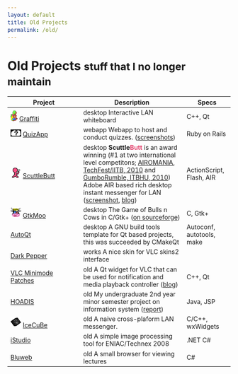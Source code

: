 ```yaml
---
layout: default
title: Old Projects
permalink: /old/
---
```


<div class="page-header">
  <h1 class="section">Old Projects <small>stuff that I no longer maintain</small></h1>
</div>

<table class="table table-striped table-bordered">
  <thead>
    <tr>
      <th style="min-width: 150px;">Project</th>
      <th>Description</th>
      <th>Specs</th>
    </tr>
  </thead>
  <tbody>
    <tr>
      <td><img src="/images/projects/graffiti-small.png"> <a href="https://github.com/bhaisaab/graffiti">Graffiti</a></td>
      <td><span class="label label-warning">desktop</span> Interactive LAN whiteboard</td>
      <td>C++, Qt</td>
    </tr>
    <tr>
      <td><img src="/images/projects/quizapp-small.png"> <a href="/files/old/quizapp.zip">QuizApp</a></td>
      <td><span class="label label-success">webapp</span> Webapp to host and conduct quizzes. (<a href="https://github.com/bhaisaab/old/tree/master/quizapp/public/images/screenshot">screenshots</a>)</td>
      <td>Ruby on Rails</td>
    </tr>
    <tr>
      <td><img src="/images/projects/scuttlebutt-small.png"> <a href="/files/old/scuttlebutt.zip">ScuttleButt</a></td>
      <td><span class="label label-warning">desktop</span> <strong>Scuttle<span style="color: rgb(228, 73, 114);">Butt</span></strong> is an award winning (#1 at two international level competitons; <a target="_blank" href="http://techfest.org">AIROMANIA, TechFest/IITB, 2010</a> and <a href="http://itbhu.ac.in/codefest/2010/gumbo-rumble.html">GumboRumble, ITBHU, 2010</a>) Adobe AIR based rich desktop instant messenger for LAN (<a href="/images/scuttlebutt-shot.jpg">screenshot</a>, <a href="/logs/scuttlebutt/">blog</a>)</td>
      <td>ActionScript, Flash, AIR</td>
    </tr>
    <tr>
      <td><img src="/images/projects/gtkmoo-small.png"> <a href="/files/old/gtkmoo.zip">GtkMoo</a></td>
      <td><span class="label label-warning">desktop</span> The Game of Bulls n Cows in C/Gtk+ (<a href="http://gtk-moo.sourceforge.net">on sourceforge</a>)</td>
      <td>C, Gtk+</td>
    </tr>
    <tr>
      <td><a href="/files/old/autoqt.zip">AutoQt</a></td>
      <td><span class="label label-warning">desktop</span> A GNU build tools template for Qt based projects, this was succeeded by CMakeQt</td>
      <td>Autoconf, autotools, make</td>
    </tr>
    <tr>
      <td><a href="/files/old/dark-pepper.vlt">Dark Pepper</a></td>
      <td><span class="label label-success">works</span> A nice skin for VLC skins2 interface</td>
      <td></td>
    </tr>
    <tr>
      <td><a href="/files/old/vlc-minimode.zip">VLC Minimode Patches</a></td>
      <td><span class="label">old</span> A Qt widget for VLC that can be used for notification and media playback controller (<a href="/logs/story-of-a-notification-widget/">blog</a>)</td>
      <td>C++, Qt</td>
    </tr>
    <tr>
      <td><a href="/files/old/hoadis.zip">HOADIS</a></td>
      <td><span class="label">old</span> My undergraduate 2nd year minor semester project on information system (<a href="/files/docs/swlab-report-hoadis.pdf">report</a>)</td>
      <td>Java, JSP</td>
    </tr>
    <tr>
      <td><img src="/images/projects/obsolete-small.png"> <a href="/files/old/icecube.zip">IceCuBe</a></td>
      <td><span class="label">old</span> A naive cross-plaform LAN messenger.</td>
      <td>C/C++, wxWidgets</td>
    </tr>
    <tr>
      <td><a href="/files/old/istudio.zip">iStudio</a></td>
      <td><span class="label">old</span> A simple image processing tool for ENIAC/Technex 2008</td>
      <td>.NET C#</td>
    </tr>
    <tr>
      <td><a href="/files/old/bluweb.zip">Bluweb</a></td>
      <td><span class="label">old</span> A small browser for viewing lectures</td>
      <td>C#</td>
    </tr>
  </tbody>
</table>

<script type="text/javascript">
  mixpanel.track("Project Old Page");
</script>

